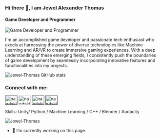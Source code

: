 ### Hi there 👋, I am Jewel Alexander Thomas
#### Game Developer and Programmer
![Game Developer and Programmer](https://img.freepik.com/free-photo/turned-gray-laptop-computer_400718-47.jpg?size=626&ext=jpg&ga=GA1.2.1065208247.1687978572&semt=sph)



I'm an accomplished game developer and passionate tech enthusiast who excels at harnessing the power of diverse technologies like Machine Learning and AR/VR to create immersive gaming experiences. With a deep understanding of these emerging fields, I consistently push the boundaries of game development by seamlessly incorporating innovative features and functionalities into my projects.


![Jewel-Thomas GitHub stats](https://github-readme-stats.vercel.app/api?username=Jewel-Thomas&theme=dark&show_icons=true)

<h3 align="left">Connect with me:</h3>
<p align="left">
<a href="" target="blank"><img align="center" src="https://raw.githubusercontent.com/rahuldkjain/github-profile-readme-generator/master/src/images/icons/Social/twitter.svg" alt="nandakishor.v" height="30" width="40" /></a>
<a href="https://www.linkedin.com/in/jewel-alexander-thomas-9b4308209/" target="blank"><img align="center" src="https://raw.githubusercontent.com/rahuldkjain/github-profile-readme-generator/master/src/images/icons/Social/linked-in-alt.svg" alt="nandakishor v" height="30" width="40" /></a>
<a href="" target="blank"><img align="center" src="https://raw.githubusercontent.com/rahuldkjain/github-profile-readme-generator/master/src/images/icons/Social/facebook.svg" alt="nandakishor.veettikizhi" height="30" width="40" /></a>
<a href="" target="blank"><img align="center" src="https://raw.githubusercontent.com/rahuldkjain/github-profile-readme-generator/master/src/images/icons/Social/instagram.svg" alt="nandakishor.v" height="30" width="40" /></a>




Skills: Unity/ Python / Machine Learning / C++ / Blender / Audacity 

<p><img align="center" src="https://github-readme-streak-stats.herokuapp.com/?user=Jewel-Thomas&" alt="Jewel-Thomas" /></p>

- 🔭 I’m currently working on this page. 





